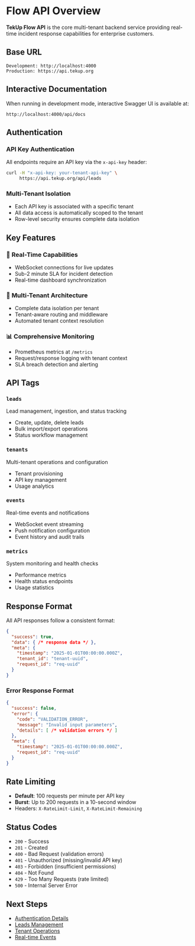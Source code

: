 # Flow API Overview

**TekUp Flow API** is the core multi-tenant backend service providing real-time incident response capabilities for enterprise customers.

## Base URL
```
Development: http://localhost:4000
Production: https://api.tekup.org
```

## Interactive Documentation
When running in development mode, interactive Swagger UI is available at:
```
http://localhost:4000/api/docs
```

## Authentication

### API Key Authentication
All endpoints require an API key via the `x-api-key` header:

```bash
curl -H "x-api-key: your-tenant-api-key" \
     https://api.tekup.org/api/leads
```

### Multi-Tenant Isolation
- Each API key is associated with a specific tenant
- All data access is automatically scoped to the tenant
- Row-level security ensures complete data isolation

## Key Features

### 🚀 **Real-Time Capabilities**
- WebSocket connections for live updates
- Sub-2 minute SLA for incident detection
- Real-time dashboard synchronization

### 🏢 **Multi-Tenant Architecture**
- Complete data isolation per tenant
- Tenant-aware routing and middleware
- Automated tenant context resolution

### 📊 **Comprehensive Monitoring**
- Prometheus metrics at `/metrics` 
- Request/response logging with tenant context
- SLA breach detection and alerting

## API Tags

### `leads`
Lead management, ingestion, and status tracking
- Create, update, delete leads
- Bulk import/export operations
- Status workflow management

### `tenants`
Multi-tenant operations and configuration
- Tenant provisioning
- API key management
- Usage analytics

### `events`
Real-time events and notifications
- WebSocket event streaming
- Push notification configuration
- Event history and audit trails

### `metrics`
System monitoring and health checks
- Performance metrics
- Health status endpoints
- Usage statistics

## Response Format

All API responses follow a consistent format:

```json
{
  "success": true,
  "data": { /* response data */ },
  "meta": {
    "timestamp": "2025-01-01T00:00:00.000Z",
    "tenant_id": "tenant-uuid",
    "request_id": "req-uuid"
  }
}
```

### Error Response Format
```json
{
  "success": false,
  "error": {
    "code": "VALIDATION_ERROR",
    "message": "Invalid input parameters",
    "details": [ /* validation errors */ ]
  },
  "meta": {
    "timestamp": "2025-01-01T00:00:00.000Z",
    "request_id": "req-uuid"
  }
}
```

## Rate Limiting

- **Default**: 100 requests per minute per API key
- **Burst**: Up to 200 requests in a 10-second window
- Headers: `X-RateLimit-Limit`, `X-RateLimit-Remaining`

## Status Codes

- `200` - Success
- `201` - Created  
- `400` - Bad Request (validation errors)
- `401` - Unauthorized (missing/invalid API key)
- `403` - Forbidden (insufficient permissions)
- `404` - Not Found
- `429` - Too Many Requests (rate limited)
- `500` - Internal Server Error

## Next Steps

- [Authentication Details](./authentication.md)
- [Leads Management](./leads.md)
- [Tenant Operations](./tenants.md)
- [Real-time Events](./events.md)
